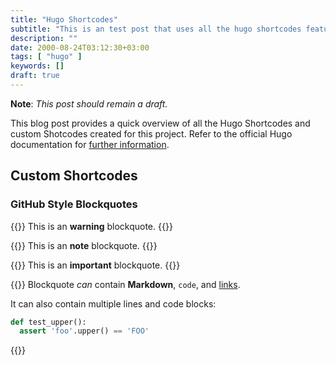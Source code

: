 ```yaml
---
title: "Hugo Shortcodes"
subtitle: "This is an test post that uses all the hugo shortcodes features. This post should always remain a draft."
description: ""
date: 2000-08-24T03:12:30+03:00
tags: [ "hugo" ]
keywords: []
draft: true
---
```


**Note**: *This post should remain a draft.*

This blog post provides a quick overview of all the Hugo Shortcodes and custom Shotcodes created for this project. Refer to the official Hugo documentation for [further information](https://gohugo.io/content-management/shortcodes/).

<!--more-->

## Custom Shortcodes

### GitHub Style Blockquotes

{{<gh-blockquote type="warning">}}
This is an **warning** blockquote.
{{</gh-blockquote>}}

{{<gh-blockquote type="note">}}
This is an **note** blockquote.
{{</gh-blockquote>}}

{{<gh-blockquote type="important">}}
This is an **important** blockquote.
{{</gh-blockquote>}}

{{<gh-blockquote type="note">}}
Blockquote *can* contain **Markdown**, `code`, and [links](./).

It can also contain multiple lines and code blocks:

```python
def test_upper():
  assert 'foo'.upper() == 'FOO'
```
{{</gh-blockquote>}}
